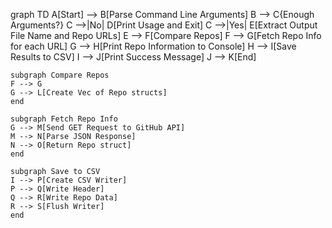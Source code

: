 graph TD
    A[Start] --> B[Parse Command Line Arguments]
    B --> C{Enough Arguments?}
    C -->|No| D[Print Usage and Exit]
    C -->|Yes| E[Extract Output File Name and Repo URLs]
    E --> F[Compare Repos]
    F --> G[Fetch Repo Info for each URL]
    G --> H[Print Repo Information to Console]
    H --> I[Save Results to CSV]
    I --> J[Print Success Message]
    J --> K[End]

    subgraph Compare Repos
    F --> G
    G --> L[Create Vec of Repo structs]
    end

    subgraph Fetch Repo Info
    G --> M[Send GET Request to GitHub API]
    M --> N[Parse JSON Response]
    N --> O[Return Repo struct]
    end

    subgraph Save to CSV
    I --> P[Create CSV Writer]
    P --> Q[Write Header]
    Q --> R[Write Repo Data]
    R --> S[Flush Writer]
    end